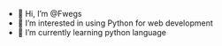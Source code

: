 - 👋 Hi, I’m @Fwegs
- 👀 I’m interested in using Python for web development
- 🌱 I’m currently learning python language

<!---
Fwegs/Fwegs is a ✨ special ✨ repository because its `README.md` (this file) appears on your GitHub profile.
You can click the Preview link to take a look at your changes.
--->
